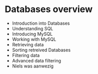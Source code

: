 # Databases overview

* Introduction into Databases
* Understanding SQL
* Introducing MySQL
* Working with MySQL
* Retrieving data
* Sorting retreived Databases
* Filtering data
* Advanced data filtering
* Niels was aanwezig 
